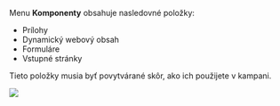 Menu **Komponenty** obsahuje nasledovné položky:

* Prílohy
* Dynamický webový obsah
* Formuláre
* Vstupné stránky

Tieto položky musia byť povytvárané skôr, ako ich použijete v kampani.

![](/components/media/components-dropdown.jpg)
